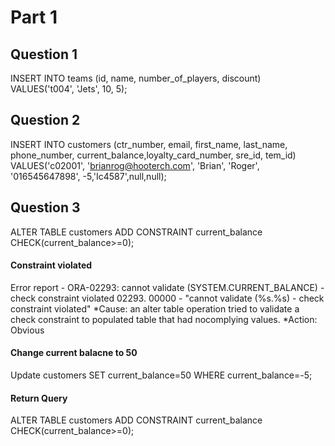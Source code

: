 # Part 1

## Question 1
INSERT INTO teams (id, name, number_of_players, discount)
VALUES('t004', 'Jets', 10, 5);
## Question 2 
INSERT INTO customers (ctr_number, email, first_name, last_name, phone_number, current_balance,loyalty_card_number, sre_id, tem_id)
VALUES('c02001', 'brianrog@hooterch.com', 'Brian', 'Roger', '016545647898', -5,'Ic4587',null,null);
## Question 3
ALTER TABLE customers
ADD CONSTRAINT current_balance CHECK(current_balance>=0);
#### Constraint violated
Error report -
ORA-02293: cannot validate (SYSTEM.CURRENT_BALANCE) - check constraint violated
02293. 00000 - "cannot validate (%s.%s) - check constraint violated"
*Cause:    an alter table operation tried to validate a check constraint to
           populated table that had nocomplying values.
*Action:   Obvious
#### Change current balacne to 50
Update customers
SET current_balance=50
WHERE current_balance=-5;
#### Return Query
ALTER TABLE customers
ADD CONSTRAINT current_balance CHECK(current_balance>=0);
